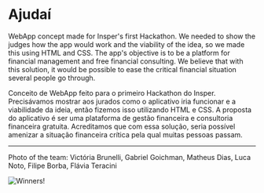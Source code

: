 # Ajudaí

WebApp concept made for Insper's first Hackathon. We needed to show the judges how the app would work and the viability of the idea, so we made this using HTML and CSS. The app's objective is to be a platform for financial management and free financial consulting. We believe that with this solution, it would be possible to ease the critical financial situation several people go through.

Conceito de WebApp feito para o primeiro Hackathon do Insper. Precisávamos mostrar aos jurados como o aplicativo iria funcionar e a viabilidade da ideia, então fizemos isso utilizando HTML e CSS. A proposta do aplicativo é ser uma plataforma de gestão financeira e consultoria financeira gratuita. Acreditamos que com essa solução, seria possível amenizar a situação financeira crítica pela qual muitas pessoas passam.

________________________

Photo of the team: Victória Brunelli, Gabriel Goichman, Matheus Dias, Luca Noto, Filipe Borba, Flávia Teracini

![Winners!](https://scontent.faqa1-1.fna.fbcdn.net/v/t1.0-9/13103350_1339861039374472_7486402901346923680_n.jpg?oh=9c8b8cc55f15da19f92d73101dad68c4&oe=59C5591E "Winners!")